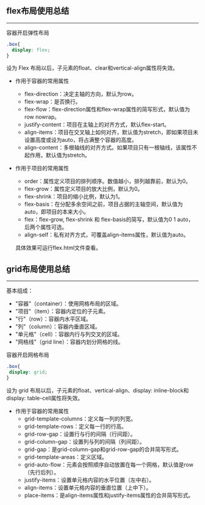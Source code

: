 ## flex布局使用总结
-------------------
容器开启弹性布局
```css
.box{
  display: flex;
}
```
设为 Flex 布局以后，子元素的float、clear和vertical-align属性将失效。

- 作用于容器的常用属性
    * flex-direction：决定主轴的方向，默认为row。
    * flex-wrap：是否换行。
    * flex-flow：flex-direction属性和flex-wrap属性的简写形式，默认值为row nowrap。
    * justify-content：项目在主轴上的对齐方式，默认flex-start。
    * align-items：项目在交叉轴上如何对齐，默认值为stretch，即如果项目未设置高度或设为auto，将占满整个容器的高度。
    * align-content：多根轴线的对齐方式。如果项目只有一根轴线，该属性不起作用，默认值为stretch。

- 作用于项目的常用属性
    * order：属性定义项目的排列顺序。数值越小，排列越靠前，默认为0。
    * flex-grow：属性定义项目的放大比例，默认为0。
    * flex-shrink：项目的缩小比例，默认为1。
    * flex-basis：在分配多余空间之前，项目占据的主轴空间，默认值为auto，即项目的本来大小。
    * flex：flex-grow, flex-shrink 和 flex-basis的简写，默认值为0 1 auto，后两个属性可选。
    * align-self：私有对齐方式，可覆盖align-items属性，默认值为auto。

    具体效果可运行flex.html文件查看。

## grid布局使用总结
-------------------
基本组成：
 * "容器"（container）：使用网格布局的区域。
 * "项目"（item）：容器内定位的子元素。
 * "行"（row）：容器内水平区域。
 * "列"（column）：容器内垂直区域。
 * "单元格"（cell）：容器内行与列交叉的区域。
 * "网格线"（grid line）：容器内划分网格的线。

容器开启网格布局
 ```css
.box{
  display: grid;
}
```
设为 grid 布局以后，子元素的float、vertical-align、display: inline-block和display: table-cell属性将失效。

- 作用于容器的常用属性
    * grid-template-columns：定义每一列的列宽。
    * grid-template-rows：定义每一行的行高。
    * grid-row-gap：设置行与行的间隔（行间距）。
    * grid-column-gap：设置列与列的间隔（列间距）。
    * grid-gap：是grid-column-gap和grid-row-gap的合并简写形式。
    * grid-template-areas：定义区域。
    * grid-auto-flow：元素会按照顺序自动放置在每一个网格，默认值是row（先行后列）。
    * justify-items：设置单元格内容的水平位置（左中右）。
    * align-items：设置单元格内容的垂直位置（上中下）。
    * place-items：是align-items属性和justify-items属性的合并简写形式。